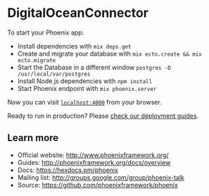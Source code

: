 # DigitalOceanConnector

To start your Phoenix app:

  * Install dependencies with `mix deps.get`
  * Create and migrate your database with `mix ecto.create && mix ecto.migrate`
  * Start the Database in a different window `postgres -D /usr/local/var/postgres`
  * Install Node.js dependencies with `npm install`
  * Start Phoenix endpoint with `mix phoenix.server`

Now you can visit [`localhost:4000`](http://localhost:4000) from your browser.

Ready to run in production? Please [check our deployment guides](http://www.phoenixframework.org/docs/deployment).

## Learn more

  * Official website: http://www.phoenixframework.org/
  * Guides: http://phoenixframework.org/docs/overview
  * Docs: https://hexdocs.pm/phoenix
  * Mailing list: http://groups.google.com/group/phoenix-talk
  * Source: https://github.com/phoenixframework/phoenix
